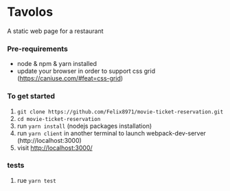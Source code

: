 # Tavolos
A static web page for a restaurant

### Pre-requirements
- node & npm & yarn installed 
- update your browser in order to support css grid (https://caniuse.com/#feat=css-grid)

### To get started

1. `git clone https://github.com/Felix8971/movie-ticket-reservation.git`
1. `cd movie-ticket-reservation` 
2. run `yarn install` (nodejs packages installation)
3. run `yarn client` in another terminal to launch webpack-dev-server (http://localhost:3000)
5. visit <http://localhost:3000/> 

### tests 

1. rue `yarn test` 